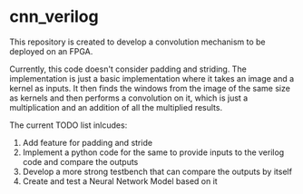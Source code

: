 # cnn_verilog

This repository is created to develop a convolution mechanism to be deployed on an FPGA.

Currently, this code doesn't consider padding and striding. The implementation is just a basic implementation where it takes an image and a kernel as inputs. It then finds the windows from the image of the same size as kernels and then performs a convolution on it, which is just a multiplication and an addition of all the multiplied results.

The current TODO list inlcudes:
1. Add feature for padding and stride
2. Implement a python code for the same to provide inputs to the verilog code and compare the outputs 
3. Develop a more strong testbench that can compare the outputs by itself
4. Create and test a Neural Network Model based on it
